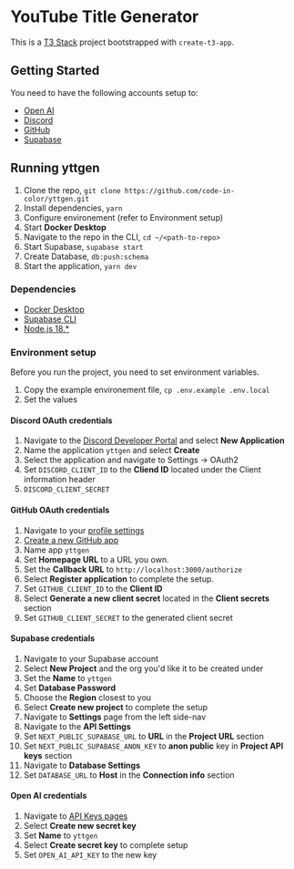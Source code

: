 # YouTube Title Generator

This is a [T3 Stack](https://create.t3.gg/) project bootstrapped with `create-t3-app`.

## Getting Started

You need to have the following accounts setup to:

* [Open AI](https://platform.openai.com/signup?launch)
* [Discord](https://discord.com/register)
* [GitHub](https://github.com/signup?ref_cta=Sign+up&ref_loc=header+logged+out&ref_page=%2F&source=header-home)
* [Supabase](https://supabase.com/dashboard/sign-up)

## Running yttgen

1. Clone the repo, `git clone https://github.com/code-in-color/yttgen.git`
2. Install dependencies, `yarn`
3. Configure environement (refer to Environment setup)
4. Start **Docker Desktop**
5. Navigate to the repo in the CLI, `cd ~/<path-to-repo>`
6. Start Supabase, `supabase start`
7. Create Database, `db:push:schema`
8. Start the application, `yarn dev`

### Dependencies

* [Docker Desktop](https://www.docker.com/products/docker-desktop/)
* [Supabase CLI](https://supabase.com/docs/guides/cli)
* [Node.js 18.*](https://nodejs.org/en/download)

### Environment setup

Before you run the project, you need to set environment variables.

1. Copy the example environement file, `cp .env.example .env.local`
2. Set the values

#### Discord OAuth credentials

1. Navigate to the [Discord Developer Portal](https://discord.com/developers/applications) and select **New Application**
2. Name the application `yttgen` and select **Create**
3. Select the application and navigate to Settings -> OAuth2
4. Set `DISCORD_CLIENT_ID` to the **Cliend ID** located under the Client information header
5. `DISCORD_CLIENT_SECRET`

#### GitHub OAuth credentials

1. Navigate to your [profile settings](https://github.com/settings/profile)
2. [Create a new GitHub app](https://github.com/settings/apps/new)
3. Name app `yttgen`
4. Set **Homepage URL** to a URL you own.
5. Set the **Callback URL** to `http://localhost:3000/authorize`
6. Select **Register application** to complete the setup.
7. Set `GITHUB_CLIENT_ID` to the **Client ID**
8. Select **Generate a new client secret** located in the **Client secrets** section
9. Set `GITHUB_CLIENT_SECRET` to the generated client secret

#### Supabase credentials

1. Navigate to your Supabase account
2. Select **New Project** and the org you'd like it to be created under
3. Set the **Name** to `yttgen`
4. Set **Database Password**
5. Choose the **Region** closest to you
6. Select **Create new project** to complete the setup
7. Navigate to **Settings** page from the left side-nav
8. Navigate to the **API Settings**
9. Set `NEXT_PUBLIC_SUPABASE_URL` to **URL** in the **Project URL** section
10. Set `NEXT_PUBLIC_SUPABASE_ANON_KEY` to **anon public** key in **Project API keys** section
11. Navigate to **Database Settings**
12. Set `DATABASE_URL` to **Host** in the **Connection info** section

#### Open AI credentials

1. Navigate to [API Keys pages](https://platform.openai.com/account/api-keys)
2. Select **Create new secret key**
3. Set **Name** to `yttgen`
4. Select **Create secret key** to complete setup
5. Set `OPEN_AI_API_KEY` to the new key
